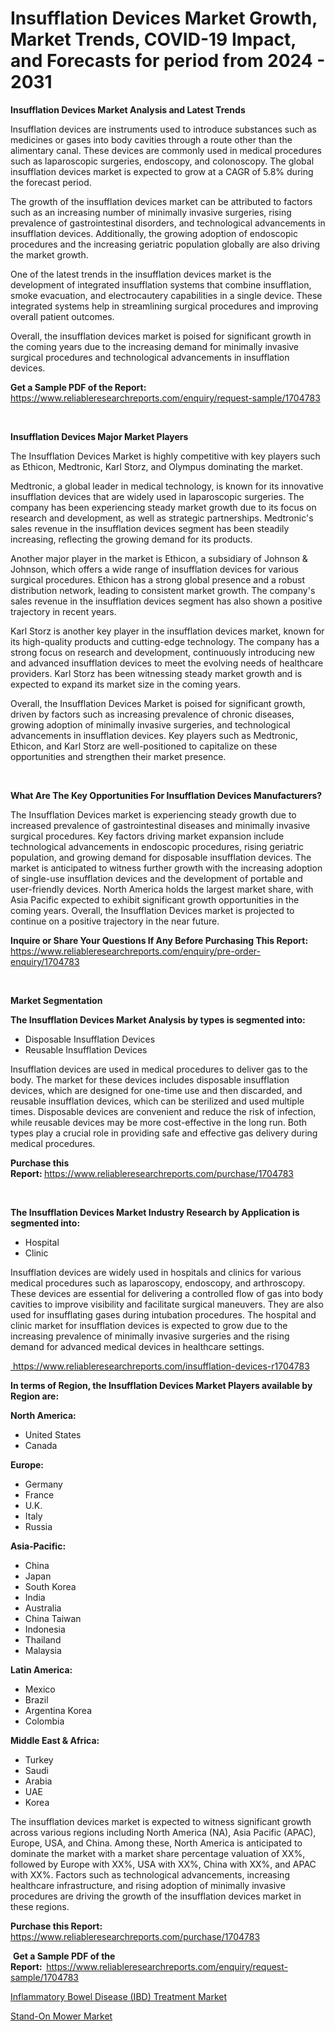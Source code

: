 <p><h1>Insufflation Devices Market Growth, Market Trends, COVID-19 Impact, and Forecasts for period from 2024 - 2031</h1></p><p><strong>Insufflation Devices Market Analysis and Latest Trends</strong></p>
<p><p>Insufflation devices are instruments used to introduce substances such as medicines or gases into body cavities through a route other than the alimentary canal. These devices are commonly used in medical procedures such as laparoscopic surgeries, endoscopy, and colonoscopy. The global insufflation devices market is expected to grow at a CAGR of 5.8% during the forecast period.</p><p>The growth of the insufflation devices market can be attributed to factors such as an increasing number of minimally invasive surgeries, rising prevalence of gastrointestinal disorders, and technological advancements in insufflation devices. Additionally, the growing adoption of endoscopic procedures and the increasing geriatric population globally are also driving the market growth.</p><p>One of the latest trends in the insufflation devices market is the development of integrated insufflation systems that combine insufflation, smoke evacuation, and electrocautery capabilities in a single device. These integrated systems help in streamlining surgical procedures and improving overall patient outcomes.</p><p>Overall, the insufflation devices market is poised for significant growth in the coming years due to the increasing demand for minimally invasive surgical procedures and technological advancements in insufflation devices.</p></p>
<p><strong>Get a Sample PDF of the Report:&nbsp;</strong> <a href="https://www.reliableresearchreports.com/enquiry/request-sample/1704783">https://www.reliableresearchreports.com/enquiry/request-sample/1704783</a></p>
<p>&nbsp;</p>
<p><strong>Insufflation Devices Major Market Players</strong></p>
<p><p>The Insufflation Devices Market is highly competitive with key players such as Ethicon, Medtronic, Karl Storz, and Olympus dominating the market. </p><p>Medtronic, a global leader in medical technology, is known for its innovative insufflation devices that are widely used in laparoscopic surgeries. The company has been experiencing steady market growth due to its focus on research and development, as well as strategic partnerships. Medtronic's sales revenue in the insufflation devices segment has been steadily increasing, reflecting the growing demand for its products.</p><p>Another major player in the market is Ethicon, a subsidiary of Johnson & Johnson, which offers a wide range of insufflation devices for various surgical procedures. Ethicon has a strong global presence and a robust distribution network, leading to consistent market growth. The company's sales revenue in the insufflation devices segment has also shown a positive trajectory in recent years.</p><p>Karl Storz is another key player in the insufflation devices market, known for its high-quality products and cutting-edge technology. The company has a strong focus on research and development, continuously introducing new and advanced insufflation devices to meet the evolving needs of healthcare providers. Karl Storz has been witnessing steady market growth and is expected to expand its market size in the coming years.</p><p>Overall, the Insufflation Devices Market is poised for significant growth, driven by factors such as increasing prevalence of chronic diseases, growing adoption of minimally invasive surgeries, and technological advancements in insufflation devices. Key players such as Medtronic, Ethicon, and Karl Storz are well-positioned to capitalize on these opportunities and strengthen their market presence.</p></p>
<p>&nbsp;</p>
<p><strong>What Are The Key Opportunities For Insufflation Devices Manufacturers?</strong></p>
<p><p>The Insufflation Devices market is experiencing steady growth due to increased prevalence of gastrointestinal diseases and minimally invasive surgical procedures. Key factors driving market expansion include technological advancements in endoscopic procedures, rising geriatric population, and growing demand for disposable insufflation devices. The market is anticipated to witness further growth with the increasing adoption of single-use insufflation devices and the development of portable and user-friendly devices. North America holds the largest market share, with Asia Pacific expected to exhibit significant growth opportunities in the coming years. Overall, the Insufflation Devices market is projected to continue on a positive trajectory in the near future.</p></p>
<p><strong>Inquire or Share Your Questions If Any Before Purchasing This Report:</strong> <a href="https://www.reliableresearchreports.com/enquiry/pre-order-enquiry/1704783">https://www.reliableresearchreports.com/enquiry/pre-order-enquiry/1704783</a></p>
<p>&nbsp;</p>
<p><strong>Market Segmentation</strong></p>
<p><strong>The Insufflation Devices Market Analysis by types is segmented into:</strong></p>
<p><ul><li>Disposable Insufflation Devices</li><li>Reusable Insufflation Devices</li></ul></p>
<p><p>Insufflation devices are used in medical procedures to deliver gas to the body. The market for these devices includes disposable insufflation devices, which are designed for one-time use and then discarded, and reusable insufflation devices, which can be sterilized and used multiple times. Disposable devices are convenient and reduce the risk of infection, while reusable devices may be more cost-effective in the long run. Both types play a crucial role in providing safe and effective gas delivery during medical procedures.</p></p>
<p><strong>Purchase this Report:&nbsp;</strong><a href="https://www.reliableresearchreports.com/purchase/1704783">https://www.reliableresearchreports.com/purchase/1704783</a></p>
<p>&nbsp;</p>
<p><strong>The Insufflation Devices Market Industry Research by Application is segmented into:</strong></p>
<p><ul><li>Hospital</li><li>Clinic</li></ul></p>
<p><p>Insufflation devices are widely used in hospitals and clinics for various medical procedures such as laparoscopy, endoscopy, and arthroscopy. These devices are essential for delivering a controlled flow of gas into body cavities to improve visibility and facilitate surgical maneuvers. They are also used for insufflating gases during intubation procedures. The hospital and clinic market for insufflation devices is expected to grow due to the increasing prevalence of minimally invasive surgeries and the rising demand for advanced medical devices in healthcare settings.</p></p>
<p><a href="https://www.reliableresearchreports.com/insufflation-devices-r1704783">&nbsp;https://www.reliableresearchreports.com/insufflation-devices-r1704783</a></p>
<p><strong>In terms of Region, the Insufflation Devices Market Players available by Region are:</strong></p>
<p>
    <p> <strong> North America: </strong>
        <ul>
            <li>United States</li>
            <li>Canada</li>
        </ul>
        </p> 
    <p> <strong> Europe: </strong>
        <ul>
            <li>Germany</li>
            <li>France</li>
            <li>U.K.</li>
            <li>Italy</li>
            <li>Russia</li>
        </ul>
        </p> 
    <p> <strong> Asia-Pacific: </strong>
        <ul>
            <li>China</li>
            <li>Japan</li>
            <li>South Korea</li>
            <li>India</li>
            <li>Australia</li>
            <li>China Taiwan</li>
            <li>Indonesia</li>
            <li>Thailand</li>
            <li>Malaysia</li>
        </ul>
        </p> 
    <p> <strong> Latin America: </strong>
        <ul>
            <li>Mexico</li>
            <li>Brazil</li>
            <li>Argentina Korea</li>
            <li>Colombia</li>
        </ul>
        </p> 
    <p> <strong> Middle East & Africa: </strong>
        <ul>
            <li>Turkey</li>
            <li>Saudi</li>
            <li>Arabia</li>
            <li>UAE</li>
            <li>Korea</li>
        </ul>
    </p>
    </p>
<p><p>The insufflation devices market is expected to witness significant growth across various regions including North America (NA), Asia Pacific (APAC), Europe, USA, and China. Among these, North America is anticipated to dominate the market with a market share percentage valuation of XX%, followed by Europe with XX%, USA with XX%, China with XX%, and APAC with XX%. Factors such as technological advancements, increasing healthcare infrastructure, and rising adoption of minimally invasive procedures are driving the growth of the insufflation devices market in these regions.</p></p>
<p><strong>Purchase this Report: </strong><a href="https://www.reliableresearchreports.com/purchase/1704783">https://www.reliableresearchreports.com/purchase/1704783</a></p>
<p>&nbsp;<strong>Get a Sample PDF of the Report:&nbsp;&nbsp;</strong><a href="https://www.reliableresearchreports.com/enquiry/request-sample/1704783">https://www.reliableresearchreports.com/enquiry/request-sample/1704783</a></p>
<p><strong></strong></p>
<p><p><a href="https://view.publitas.com/reportprime-1/global-inflammatory-bowel-disease-ibd-treatment-market-analysis-trends-forecasts-and-growth-opportunities-2024-2031-in-149-pages-report/">Inflammatory Bowel Disease (IBD) Treatment Market</a></p><p><a href="https://github.com/brenzgnarento/Market-Research-Report-List-3/blob/main/stand-on-mower-market.md">Stand-On Mower Market</a></p></p>